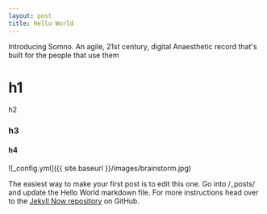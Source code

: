 ```yaml
---
layout: post
title: Hello World
---
```


Introducing Somno. An agile, 21st century, digital Anaesthetic record that's built for the people that use them


<h1>h1</h1
<h2>h2</h2>
<h3>h3</h3>
<h4>h4</h4>

![_config.yml]({{ site.baseurl }}/images/brainstorm.jpg)

The easiest way to make your first post is to edit this one. Go into /_posts/ and update the Hello World markdown file. For more instructions head over to the [Jekyll Now repository](https://github.com/barryclark/jekyll-now) on GitHub.
